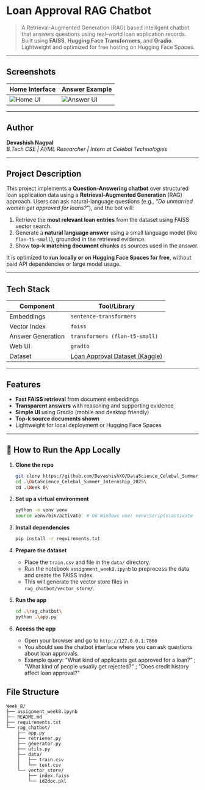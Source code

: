 # Loan Approval RAG Chatbot

> A Retrieval-Augmented Generation (RAG) based intelligent chatbot that answers questions using real-world loan application records. Built using **FAISS**, **Hugging Face Transformers**, and **Gradio**. Lightweight and optimized for free hosting on Hugging Face Spaces.

---

## Screenshots

| Home Interface | Answer Example |
|----------------|----------------|
| ![Home UI](screenshots/home.png) | ![Answer UI](screenshots/answer.png) |

---

## Author

**Devashish Nagpal**  
*B.Tech CSE | AI/ML Researcher | Intern at Celebal Technologies*

---

## Project Description

This project implements a **Question-Answering chatbot** over structured loan application data using a **Retrieval-Augmented Generation** (RAG) approach. Users can ask natural-language questions (e.g., _"Do unmarried women get approved for loans?"_), and the bot will:

1. Retrieve the **most relevant loan entries** from the dataset using FAISS vector search.
2. Generate a **natural language answer** using a small language model (like `flan-t5-small`), grounded in the retrieved evidence.
3. Show **top-k matching document chunks** as sources used in the answer.

It is optimized to **run locally or on Hugging Face Spaces for free**, without paid API dependencies or large model usage.

---

## Tech Stack

| Component       | Tool/Library                    |
|----------------|----------------------------------|
| Embeddings      | `sentence-transformers`         |
| Vector Index    | `faiss`                         |
| Answer Generation | `transformers (flan-t5-small)` |
| Web UI          | `gradio`                        |
| Dataset         | [Loan Approval Dataset (Kaggle)](https://www.kaggle.com/datasets/sonalisingh1411/loan-approval-prediction) |

---

## Features

- **Fast FAISS retrieval** from document embeddings
- **Transparent answers** with reasoning and supporting evidence
- **Simple UI** using Gradio (mobile and desktop friendly)
- **Top-k source documents shown**
- Lightweight for local deployment or Hugging Face Spaces

---

## 🚀 How to Run the App Locally

1. **Clone the repo**
   ```bash
   git clone https://github.com/DevashishXO/DataScience_Celebal_Summer_Internship_2025
   cd .\DataScience_Celebal_Summer_Internship_2025\
   cd .\Week 8\
   ```
2. **Set up a virtual environment**
   ```bash
   python -m venv venv
   source venv/bin/activate  # On Windows use: venv\Scripts\activate
   ```

3. **Install dependencies**
   ```bash
   pip install -r requirements.txt
   ```

4. **Prepare the dataset**
   - Place the `train.csv` and file in the `data/` directory.
   - Run the notebook `assignment_week8.ipynb` to preprocess the data and create the FAISS index.
   - This will generate the vector store files in `rag_chatbot/vector_store/`.

5. **Run the app**
   ```bash
   cd .\rag_chatbot\
   python .\app.py
   ```

6. **Access the app**
   - Open your browser and go to `http://127.0.0.1:7860`
   - You should see the chatbot interface where you can ask questions about loan approvals.
   - Example query: "What kind of applicants get approved for a loan?" ; "What kind of people usually get rejected?" ; "Does credit history affect loan approval?"

## File Structure
```
Week_8/
├── assignment_week8.ipynb
├── README.md
├── requirements.txt
└── rag_chatbot/
    ├── app.py
    ├── retriever.py
    ├── generator.py
    ├── utils.py
    ├── data/
    │   ├── train.csv
    │   └── test.csv
    └── vector_store/
        ├── index.faiss
        └── id2doc.pkl
```